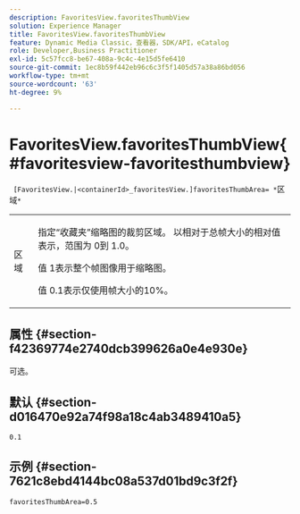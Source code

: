 ```yaml
---
description: FavoritesView.favoritesThumbView
solution: Experience Manager
title: FavoritesView.favoritesThumbView
feature: Dynamic Media Classic，查看器，SDK/API，eCatalog
role: Developer,Business Practitioner
exl-id: 5c57fcc8-be67-408a-9c4c-4e15d5fe6410
source-git-commit: 1ec8b59f442eb96c6c3f5f1405d57a38a86bd056
workflow-type: tm+mt
source-wordcount: '63'
ht-degree: 9%

---
```


# FavoritesView.favoritesThumbView{#favoritesview-favoritesthumbview}

` [FavoritesView.|<containerId>_favoritesView.]favoritesThumbArea= *`区域`*`

<table id="table_2B109D2F91E64B5382B31921C3780FA5"> 
 <tbody> 
  <tr> 
   <td colname="col1"> <p><span class="codeph"><span class="varname"> 区域</span></span> </p> </td> 
   <td colname="col2"> <p> 指定“收藏夹”缩略图的裁剪区域。 以相对于总帧大小的相对值表示，范围为<span class="codeph"> 0</span>到<span class="codeph"> 1.0</span>。 </p> <p>值<span class="codeph"> 1</span>表示整个帧图像用于缩略图。 </p> <p>值<span class="codeph"> 0.1</span>表示仅使用帧大小的10%。 </p> </td> 
  </tr> 
 </tbody> 
</table>

## 属性 {#section-f42369774e2740dcb399626a0e4e930e}

可选。

## 默认 {#section-d016470e92a74f98a18c4ab3489410a5}

`0.1`

## 示例 {#section-7621c8ebd4144bc08a537d01bd9c3f2f}

`favoritesThumbArea=0.5`
